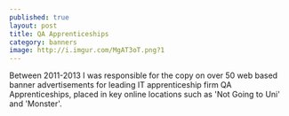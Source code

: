 ```yaml
---
published: true
layout: post
title: QA Apprenticeships
category: banners
image: http://i.imgur.com/MgAT3oT.png?1
---
```







Between 2011-2013 I was responsible for the copy on over 50 web based banner advertisements for leading IT apprenticeship firm QA Apprenticeships, placed in key online locations such as 'Not Going to Uni' and 'Monster'.
